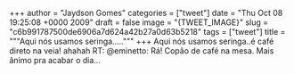 
+++
author = "Jaydson Gomes"
categories = ["tweet"]
date = "Thu Oct 08 19:25:08 +0000 2009"
draft = false
image = "{TWEET_IMAGE}"
slug = "c6b991787500de6906a7d624a42b27a0d63b5218"
tags = ["tweet"]
title = """Aqui nós usamos seringa....."""
+++
Aqui nós usamos seringa..é café direto na veia! ahahah RT: @eminetto: Rá! Copão de café na mesa. Mais ânimo pra acabar o dia...
